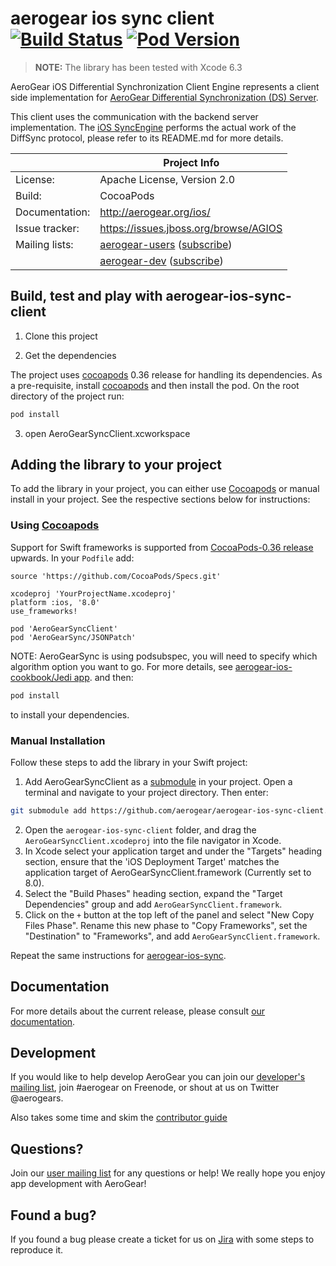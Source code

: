 # aerogear ios sync client [![Build Status](https://travis-ci.org/aerogear/aerogear-ios-sync-client.png)](https://travis-ci.org/aerogear/aerogear-ios-sync-client) [![Pod Version](http://img.shields.io/cocoapods/v/AeroGearSyncClient.svg?style=flat)](http://cocoadocs.org/docsets/AeroGearSyncClient/)

> **NOTE:**  The library has been tested with Xcode 6.3

AeroGear iOS Differential Synchronization Client Engine represents a client side implementation for [AeroGear Differential 
Synchronization (DS) Server](https://github.com/aerogear/aerogear-sync-server/).

This client uses the communication with the backend server implementation. The [iOS SyncEngine](https://github.com/aerogear/aerogear-ios-sync)
performs the actual work of the DiffSync protocol, please refer to its README.md for more details.

|                 | Project Info  |
| --------------- | ------------- |
| License:        | Apache License, Version 2.0  |
| Build:          | CocoaPods  |
| Documentation:  | http://aerogear.org/ios/  |
| Issue tracker:  | https://issues.jboss.org/browse/AGIOS  |
| Mailing lists:  | [aerogear-users](http://aerogear-users.1116366.n5.nabble.com/) ([subscribe](https://lists.jboss.org/mailman/listinfo/aerogear-users))  |
|                 | [aerogear-dev](http://aerogear-dev.1069024.n5.nabble.com/) ([subscribe](https://lists.jboss.org/mailman/listinfo/aerogear-dev))  |

## Build, test and play with aerogear-ios-sync-client

1. Clone this project

2. Get the dependencies

The project uses [cocoapods](http://cocoapods.org) 0.36 release for handling its dependencies. As a pre-requisite, install [cocoapods](http://blog.cocoapods.org/CocoaPods-0.36/) and then install the pod. On the root directory of the project run:
```bash
pod install
```
3. open AeroGearSyncClient.xcworkspace

## Adding the library to your project 
To add the library in your project, you can either use [Cocoapods](http://cocoapods.org) or manual install in your project. See the respective sections below for instructions:

### Using [Cocoapods](http://cocoapods.org)
Support for Swift frameworks is supported from [CocoaPods-0.36 release](http://blog.cocoapods.org/CocoaPods-0.36/) upwards. In your ```Podfile``` add:

```
source 'https://github.com/CocoaPods/Specs.git'

xcodeproj 'YourProjectName.xcodeproj'
platform :ios, '8.0'
use_frameworks!

pod 'AeroGearSyncClient'
pod 'AeroGearSync/JSONPatch'
```
NOTE: AeroGearSync is using podsubspec, you will need to specify which algorithm option you want to go. For more details, see [aerogear-ios-cookbook/Jedi app](https://github.com/aerogear/aerogear-ios-cookbook/tree/master/Jedi).
and then:

```bash
pod install
```

to install your dependencies.

### Manual Installation
Follow these steps to add the library in your Swift project:

1. Add AeroGearSyncClient as a [submodule](http://git-scm.com/docs/git-submodule) in your project. Open a terminal and navigate to your project directory. Then enter:
```bash
git submodule add https://github.com/aerogear/aerogear-ios-sync-client.git
```
2. Open the `aerogear-ios-sync-client` folder, and drag the `AeroGearSyncClient.xcodeproj` into the file navigator in Xcode.
3. In Xcode select your application target  and under the "Targets" heading section, ensure that the 'iOS  Deployment Target'  matches the application target of AeroGearSyncClient.framework (Currently set to 8.0).
5. Select the  "Build Phases"  heading section,  expand the "Target Dependencies" group and add  `AeroGearSyncClient.framework`.
7. Click on the `+` button at the top left of the panel and select "New Copy Files Phase". Rename this new phase to "Copy Frameworks", set the "Destination" to "Frameworks", and add `AeroGearSyncClient.framework`.

Repeat the same instructions for [aerogear-ios-sync](https://github.com/aerogear/aerogear-ios-sync).

## Documentation

For more details about the current release, please consult [our documentation](https://aerogear.org/sync/).

## Development

If you would like to help develop AeroGear you can join our [developer's mailing list](https://lists.jboss.org/mailman/listinfo/aerogear-dev), join #aerogear on Freenode, or shout at us on Twitter @aerogears.

Also takes some time and skim the [contributor guide](http://aerogear.org/docs/guides/Contributing/)

## Questions?

Join our [user mailing list](https://lists.jboss.org/mailman/listinfo/aerogear-users) for any questions or help! We really hope you enjoy app development with AeroGear!

## Found a bug?

If you found a bug please create a ticket for us on [Jira](https://issues.jboss.org/browse/AGIOS) with some steps to reproduce it.